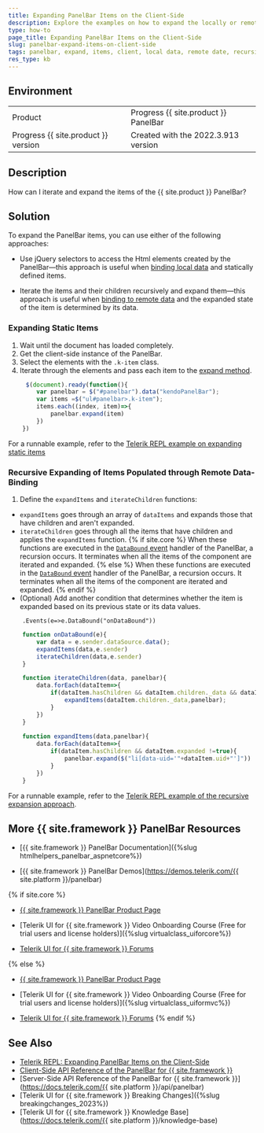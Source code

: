 ```yaml
---
title: Expanding PanelBar Items on the Client-Side
description: Explore the examples on how to expand the locally or remotely loaded Items of a PanelBar for {{ site.product }}.
type: how-to
page_title: Expanding PanelBar Items on the Client-Side
slug: panelbar-expand-items-on-client-side
tags: panelbar, expand, items, client, local data, remote date, recursively
res_type: kb
---
```


## Environment
<table>
 <tr>
  <td>Product</td>
  <td>Progress {{ site.product }} PanelBar</td>
 </tr>
 <tr>
  <td>Progress {{ site.product }} version</td>
  <td>Created with the 2022.3.913 version</td>
 </tr>
</table>


## Description

How can I iterate and expand the items of the {{ site.product }} PanelBar?

## Solution

To expand the PanelBar items, you can use either of the following approaches:

* Use jQuery selectors to access the Html elements created by the PanelBar&mdash;this approach is useful when [binding local data](https://demos.telerik.com/aspnet-core/panelbar/local-data-binding) and statically defined items.

* Iterate the items and their children recursively and expand them&mdash;this approach is useful when [binding to remote data](https://demos.telerik.com/aspnet-core/panelbar/remote-data-binding) and the expanded state of the item is determined by its data.

### Expanding Static Items

1. Wait until the document has loaded completely.
1. Get the client-side instance of the PanelBar.
1. Select the elements with the `.k-item` class.
1. Iterate through the elements and pass each item to the [expand method](https://docs.telerik.com/kendo-ui/api/javascript/ui/panelbar/methods/expand).

```JavaScript
     $(document).ready(function(){
        var panelbar = $("#panelbar").data("kendoPanelBar");
        var items =$("ul#panelbar>.k-item");
        items.each((index, item)=>{
            panelbar.expand(item)
        })
    })
```
For a runnable example, refer to the [Telerik REPL example on expanding static items](https://netcorerepl.telerik.com/wmkNnaFE54AeFwDf36)

### Recursive Expanding of Items Populated through Remote Data-Binding 

1. Define the `expandItems` and `iterateChildren` functions:
* `expandItems` goes through an array of `dataItems` and expands those that have children and aren't expanded.
* `iterateChildren` goes through all the items that have children and applies the `expandItems` function.
{% if site.core %}
  When these functions are executed in the [`DataBound` event](https://docs.telerik.com/aspnet-core/api/kendo.mvc.ui.fluent/panelbareventbuilder#databoundsystemstring) handler of the PanelBar, a recursion occurs. It terminates when all the items of the component are iterated and expanded.
{% else %}
  When these functions are executed in the [`DataBound` event](https://docs.telerik.com/aspnet-mvc/api/kendo.mvc.ui.fluent/panelbareventbuilder#databoundsystemstring) handler of the PanelBar, a recursion occurs. It terminates when all the items of the component are iterated and expanded.
{% endif %}
* (Optional) Add another condition that determines whether the item is expanded based on its previous state or its data values.

```HtmlHelper
    .Events(e=>e.DataBound("onDataBound"))
```
```JavaScript
    function onDataBound(e){
        var data = e.sender.dataSource.data();
        expandItems(data,e.sender)
        iterateChildren(data,e.sender)
    }

    function iterateChildren(data, panelbar){
        data.forEach(dataItem=>{
            if(dataItem.hasChildren && dataItem.children._data && dataItem.children._data.length>0){
                expandItems(dataItem.children._data,panelbar);
            }
        })
    }
    
    function expandItems(data,panelbar){
        data.forEach(dataItem=>{
            if(dataItem.hasChildren && dataItem.expanded !=true){
                panelbar.expand($("li[data-uid='"+dataItem.uid+"']"))
            }
        })
    }
```

For a runnable example, refer to the [Telerik REPL example of the recursive expansion approach](https://netcorerepl.telerik.com/mQaXmMFO50mvlnre08).

## More {{ site.framework }} PanelBar Resources

* [{{ site.framework }} PanelBar Documentation]({%slug htmlhelpers_panelbar_aspnetcore%})

* [{{ site.framework }} PanelBar Demos](https://demos.telerik.com/{{ site.platform }}/panelbar)

{% if site.core %}
* [{{ site.framework }} PanelBar Product Page](https://www.telerik.com/aspnet-core-ui/panelbar)

* [Telerik UI for {{ site.framework }} Video Onboarding Course (Free for trial users and license holders)]({%slug virtualclass_uiforcore%})

* [Telerik UI for {{ site.framework }} Forums](https://www.telerik.com/forums/aspnet-core-ui)

{% else %}
* [{{ site.framework }} PanelBar Product Page](https://www.telerik.com/aspnet-mvc/panelbar)

* [Telerik UI for {{ site.framework }} Video Onboarding Course (Free for trial users and license holders)]({%slug virtualclass_uiformvc%})

* [Telerik UI for {{ site.framework }} Forums](https://www.telerik.com/forums/aspnet-mvc)
{% endif %}

## See Also

* [Telerik REPL: Expanding PanelBar Items on the Client-Side](https://netcorerepl.telerik.com/mQaXmMFO50mvlnre08)
* [Client-Side API Reference of the PanelBar for {{ site.framework }}](https://docs.telerik.com/kendo-ui/api/javascript/ui/panelbar)
* [Server-Side API Reference of the PanelBar for {{ site.framework }}](https://docs.telerik.com/{{ site.platform }}/api/panelbar)
* [Telerik UI for {{ site.framework }} Breaking Changes]({%slug breakingchanges_2023%})
* [Telerik UI for {{ site.framework }} Knowledge Base](https://docs.telerik.com/{{ site.platform }}/knowledge-base)
